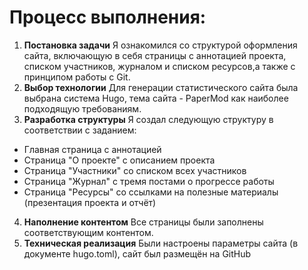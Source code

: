 # Процесс выполнения:

1. **Постановка задачи**
  Я ознакомился со структурой оформления сайта, включающую в себя страницы с аннотацией проекта, списком участников, журналом и списком ресурсов,а также с принципом работы с Git.
2. **Выбор технологии**
  Для генерации статистического сайта была выбрана система Hugo, тема сайта - PaperMod как наиболее подходящую требованиям.
3. **Разработка структуры**
  Я создал следующую структуру в соответствии с заданием:
  - Главная страница с аннотацией
  - Страница "О проекте" с описанием проекта
  - Страница "Участники" со списком всех участников
  - Страница "Журнал" с тремя постами о прогрессе работы
  - Страница "Ресурсы" со ссылками на полезные материалы (презентация проекта и отчёт)
4. **Наполнение контентом**
  Все страницы были заполнены соответствующим контентом.
5. **Техническая реализация**
  Были настроены параметры сайта (в документе hugo.toml), сайт был размещён на GitHub